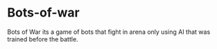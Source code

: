 # Bots-of-war
Bots of War its a game of bots that fight in arena only using AI that was trained before the battle.
